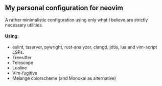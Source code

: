 ## My personal configuration for neovim

A rather minimalistic configuration using only what I believe are strictly necessary utilities.

#### Using:
- eslint, tsserver,  pywright, rust-analyzer, clangd, jdtls, lua and vim-script LSPs.
- Treesitter
- Telescope
- Lualine
- Vim-fugitive
- Melange colorscheme  (and Monokai as alternative)
